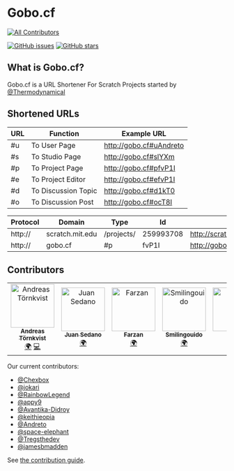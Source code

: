 # Gobo.cf

[![All Contributors](https://img.shields.io/badge/all_contributors-1-orange.svg?style=flat-square)](#contributors)

[![GitHub issues](https://img.shields.io/github/issues/ScratchUtilities/gobo.cf.svg)](https://github.com/ScratchUtilities/gobo.cf/issues)
[![GitHub stars](https://img.shields.io/github/stars/ScratchUtilities/gobo.cf.svg)](https://github.com/ScratchUtilities/gobo.cf/stargazers)

## What is Gobo.cf?

Gobo.cf is a URL Shortener For Scratch Projects started by [@Thermodynamical](https://scratch.mit.edu/users/Thermodynamical)

## Shortened URLs

| URL | Function            | Example URL             |
| --- | ------------------- | ----------------------- |
| #u  | To User Page        | http://gobo.cf#uAndreto |
| #s  | To Studio Page      | http://gobo.cf#slYXm    |
| #p  | To Project Page     | http://gobo.cf#pfvP1I   |
| #e  | To Project Editor   | http://gobo.cf#efvP1I   |
| #d  | To Discussion Topic | http://gobo.cf#d1kT0    |
| #o  | To Discussion Post  | http://gobo.cf#ocT8I    |

| Protocol | Domain          | Type       | Id        | Full Path                                 |
| -------- | --------------- | ---------- | --------- | ----------------------------------------- |
| http://  | scratch.mit.edu | /projects/ | 259993708 | http://scratch.mit.edu/projects/259993708 |
| http://  | gobo.cf         | #p         | fvP1I     | http://gobo.cf#pfvP1I                     |

## Contributors

<!-- ALL-CONTRIBUTORS-LIST:START - Do not remove or modify this section -->
<!-- prettier-ignore -->
<table>
  <tr>
    <td align="center"><a href="https://andreto.tk"><img src="https://avatars0.githubusercontent.com/u/28541538?v=4" width="100px;" alt="Andreas Törnkvist"/><br /><sub><b>Andreas Törnkvist</b></sub></a><br /><a href="#translation-Andreto" title="Translation">🌍</a> <a href="https://github.com/ScratchUtilities/gobo.cf/commits?author=Andreto" title="Code">💻</a></td>
    <td align="center"><a href="http://twitter.com/weirderror"><img src="https://avatars0.githubusercontent.com/u/4958726?v=4" width="100px;" alt="Juan Sedano"/><br /><sub><b>Juan Sedano</b></sub></a><br /><a href="#translation-jsedano" title="Translation">🌍</a></td>
    <td align="center"><a href="https://github.com/FarzanHosseini"><img src="https://avatars2.githubusercontent.com/u/20372041?v=4" width="100px;" alt="Farzan"/><br /><sub><b>Farzan</b></sub></a><br /><a href="#translation-FarzanHosseini" title="Translation">🌍</a></td>
    <td align="center"><a href="https://www.scratch.mit.edu/users/Smilingouido"><img src="https://avatars1.githubusercontent.com/u/43038996?v=4" width="100px;" alt="Smilingouido"/><br /><sub><b>Smilingouido</b></sub></a><br /><a href="#translation-Smilingouido" title="Translation">🌍</a></td>
    <td align="center"><a href="http://M-S-72.github.io"><img src="https://avatars3.githubusercontent.com/u/46165762?v=4" width="100px;" alt="M. S. "/><br /><sub><b>M. S. </b></sub></a><br /><a href="#translation-M-S-72" title="Translation">🌍</a></td>
    <td align="center"><a href="http://locness3.github.io"><img src="https://avatars1.githubusercontent.com/u/37651007?v=4" width="100px;" alt="Locness"/><br /><sub><b>Locness</b></sub></a><br /><a href="#translation-locness3" title="Translation">🌍</a></td>
    <td align="center"><a href="https://github.com/yanicka"><img src="https://avatars3.githubusercontent.com/u/48929391?v=4" width="100px;" alt="yanicka"/><br /><sub><b>yanicka</b></sub></a><br /><a href="#translation-yanicka" title="Translation">🌍</a></td>
  </tr>
</table>

<!-- ALL-CONTRIBUTORS-LIST:END -->

Our current contributors:

- [@Chexbox](https://github.com/Chexbox)
- [@jokari](https://github.com/jokari)
- [@RainbowLegend](https://github.com/RainbowLegend)
- [@appy9](https://github.com/appy9)
- [@Avantika-Didroy](Avantika-Didroy)
- [@keithieopia](keithieopia)
- [@Andreto](https://andreto.tk)
- [@space-elephant](https://github.com/space-elephant)
- [@Tregsthedev](https://github.com/Iamtregsthedev)
- [@jamesbmadden](https://github.com/jamesbmadden)

See [the contribution guide](https://github.com/ScratchUtilities/gobo.cf/blob/master/PULL_REQUEST_TEMPLATE.md).
